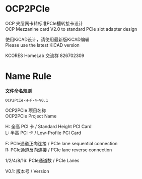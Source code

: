 # OCP2PCIe
 OCP 夹层网卡转标准PCIe槽转接卡设计  
 OCP Mezzanine card V2.0 to standard PCIe slot adapter design
 
 使用KiCAD设计，请使用最新版KiCAD编辑  
 Please use the latest KiCAD version
 
 KCORES HomeLab 交流群 826702309

# Name Rule
 **文件命名规则**  
 
 `OCP2PCIe-H-F-4-V0.1`  
 
 OCP2PCIe 项目名称  
 OCP2PCIe Project Name  
 
 H: 全高 PCI 卡 / Standard Height PCI Card  
 L: 半高 PCI 卡 / Low-Profile PCI Card
 
 F: PCIe通道正向连接 / PCIe lane sequential connection  
 R: PCIe通道反向连接 / PCIe lane reverse connection
 
 1/2/4/8/16: PCIe通道数 / PCIe Lanes  
 
 V0.1: 版本号 / Version
